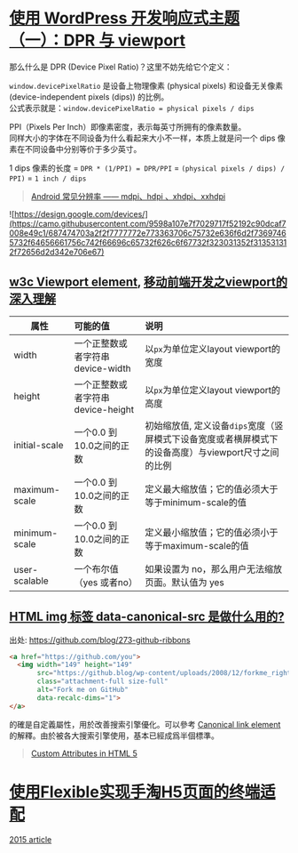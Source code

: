 # [使用 WordPress 开发响应式主题（一）：DPR 与 viewport](https://wordpresshi.com/wordpress-responsive-theme-dpr-and-viewport/)

那么什么是 DPR (Device Pixel Ratio)？这里不妨先给它个定义：  

`window.devicePixelRatio` 是设备上物理像素 (physical pixels) 和设备无关像素 (device-independent pixels (dips)) 的比例。  
公式表示就是：`window.devicePixelRatio = physical pixels / dips`  

PPI（Pixels Per Inch）即像素密度，表示每英寸所拥有的像素数量。  
同样大小的字体在不同设备为什么看起来大小不一样，本质上就是问一个 dips 像素在不同设备中分别等价于多少英寸。  

1 dips 像素的长度 = `DPR * (1/PPI) = DPR/PPI` = `(physical pixels / dips) / PPI)` = `1 inch / dips` 
> [Android 常见分辨率 —— mdpi、hdpi 、xhdpi、xxhdpi](https://blog.csdn.net/adminlxb89/article/details/82492059)

![https://design.google.com/devices/](https://camo.githubusercontent.com/9598a107e7f7029717f52192c90dcaf7008e49c1/687474703a2f2f7777772e773363706c75732e636f6d2f73697465732f64656661756c742f66696c65732f626c6f67732f323031352f313531312f72656d2d342e706e67)

## [w3c Viewport <META> element](https://drafts.csswg.org/css-device-adapt/#viewport-meta), [移动前端开发之viewport的深入理解](https://www.cnblogs.com/2050/p/3877280.html)  

属性|可能的值|说明
--|:--|:--
width | 一个正整数或者字符串 device-width | 以`px`为单位定义layout viewport的宽度
height | 一个正整数或者字符串 device-height | 以`px`为单位定义layout viewport的高度
initial-scale |	一个0.0 到10.0之间的正数 | 初始缩放值, 定义设备`dips`宽度（竖屏模式下设备宽度或者横屏模式下的设备高度）与viewport尺寸之间的比例
maximum-scale |	一个0.0 到10.0之间的正数 | 定义最大缩放值；它的值必须大于等于minimum-scale的值
minimum-scale |	一个0.0 到10.0之间的正数 | 定义最小缩放值；它的值必须小于等于maximum-scale的值
user-scalable |	一个布尔值（yes 或者no） | 如果设置为 no，那么用户无法缩放页面。默认值为 yes


## [HTML img 标签 data-canonical-src 是做什么用的?](https://segmentfault.com/q/1010000000458224)
出处: [https://github.com/blog/273-github-ribbons  ](https://github.com/blog/273-github-ribbons)
```html
<a href="https://github.com/you">
  <img width="149" height="149" 
       src="https://github.blog/wp-content/uploads/2008/12/forkme_right_red_aa0000.png?resize=149%2C149" 
       class="attachment-full size-full" 
       alt="Fork me on GitHub" 
       data-recalc-dims="1">
</a>
```
的確是自定義屬性，用於改善搜索引擎優化。可以參考 [Canonical link element](https://en.wikipedia.org/wiki/Canonical_link_element) 的解釋。由於被各大搜索引擎使用，基本已經成爲半個標準。  
> [Custom Attributes in HTML 5](http://www.javascriptkit.com/dhtmltutors/customattributes.shtml)

# [使用Flexible实现手淘H5页面的终端适配](https://github.com/amfe/article/issues/17)
[2015 article](https://github.com/amfe/article)
